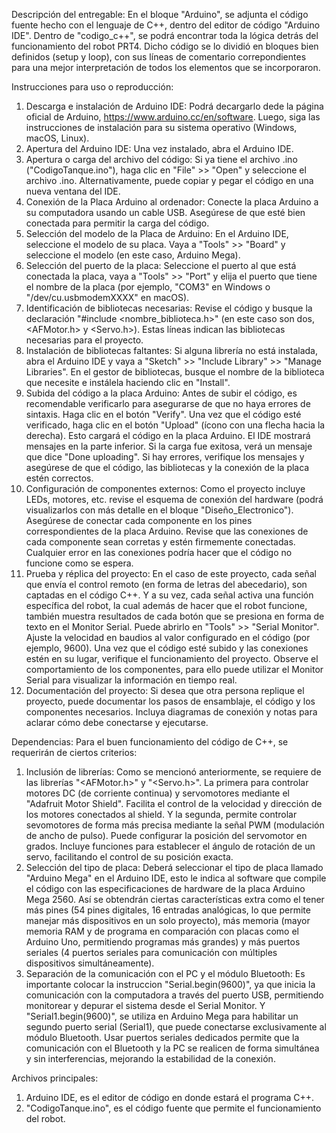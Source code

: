 Descripción del entregable: 
En el bloque "Arduino", se adjunta el código fuente hecho con el lenguaje de C++, dentro del editor de código "Arduino IDE". Dentro de "codigo_c++", se podrá encontrar toda la lógica detrás del funcionamiento del robot PRT4. Dicho código se lo dividió en bloques bien definidos (setup y loop), con sus líneas de comentario correpondientes para una mejor interpretación de todos los elementos que se incorporaron. 

Instrucciones para uso o reproducción:
1. Descarga e instalación de Arduino IDE: Podrá decargarlo dede la página oficial de Arduino, https://www.arduino.cc/en/software. Luego, siga las instrucciones de instalación para su sistema operativo (Windows, macOS, Linux).
2. Apertura del Arduino IDE: Una vez instalado, abra el Arduino IDE.
3. Apertura o carga del archivo del código: Si ya tiene el archivo .ino ("CodigoTanque.ino"), haga clic en "File" >> "Open" y seleccione el archivo .ino. Alternativamente, puede copiar y pegar el código en una nueva ventana del IDE.
4. Conexión de la Placa Arduino al ordenador: Conecte la placa Arduino a su computadora usando un cable USB. Asegúrese de que esté bien conectada para permitir la carga del código.
5. Selección del modelo de la Placa de Arduino: En el Arduino IDE, seleccione el modelo de su placa. Vaya a "Tools" >> "Board" y seleccione el modelo (en este caso, Arduino Mega).
6. Selección del puerto de la placa: Seleccione el puerto al que está conectada la placa, vaya a "Tools" >> "Port" y elija el puerto que tiene el nombre de la placa (por ejemplo, "COM3" en Windows o "/dev/cu.usbmodemXXXX" en macOS).
7. Identificación de bibliotecas necesarias: Revise el código y busque la declaración "#include <nombre_biblioteca.h>" (en este caso son dos, <AFMotor.h> y <Servo.h>). Estas líneas indican las bibliotecas necesarias para el proyecto.
8. Instalación de bibliotecas faltantes: Si alguna librería no está instalada, abra el Arduino IDE y vaya a "Sketch" >> "Include Library" >> "Manage Libraries". En el gestor de bibliotecas, busque el nombre de la biblioteca que necesite e instálela haciendo clic en "Install".
9. Subida del código a la placa Arduino: Antes de subir el código, es recomendable verificarlo para asegurarse de que no haya errores de sintaxis. Haga clic en el botón "Verify". Una vez que el código esté verificado, haga clic en el botón "Upload" (ícono con una flecha hacia la derecha). Esto cargará el código en la placa Arduino. El IDE mostrará mensajes en la parte inferior. Si la carga fue exitosa, verá un mensaje que dice "Done uploading". Si hay errores, verifique los mensajes y asegúrese de que el código, las bibliotecas y la conexión de la placa estén correctos.
10. Configuración de componentes externos: Como el proyecto incluye LEDs, motores, etc. revise el esquema de conexión del hardware (podrá visualizarlos con más detalle en el bloque "Diseño_Electronico"). Asegúrese de conectar cada componente en los pines correspondientes de la placa Arduino. Revise que las conexiones de cada componente sean corretas y estén firmemente conectadas. Cualquier error en las conexiones podría hacer que el código no funcione como se espera.
11. Prueba y réplica del proyecto: En el caso de este proyecto, cada señal que envía el control remoto (en forma de letras del abecedario), son captadas en el código C++. Y a su vez, cada señal activa una función específica del robot, la cual además de hacer que el robot funcione, también muestra resultados de cada botón que se presiona en forma de texto en el Monitor Serial. Puede abrirlo en "Tools" >> "Serial Monitor". Ajuste la velocidad en baudios al valor configurado en el código (por ejemplo, 9600). Una vez que el código esté subido y las conexiones estén en su lugar, verifique el funcionamiento del proyecto. Observe el comportamiento de los componentes, para ello puede utilizar el Monitor Serial para visualizar la información en tiempo real.
12. Documentación del proyecto: Si desea que otra persona replique el proyecto, puede documentar los pasos de ensamblaje, el código y los componentes necesarios. Incluya diagramas de conexión y notas para aclarar cómo debe conectarse y ejecutarse.    

Dependencias: 
Para el buen funcionamiento del código de C++, se requerirán de ciertos criterios:
1. Inclusión de librerías: Como se mencionó anteriormente, se requiere de las librerías "<AFMotor.h>" y "<Servo.h>". La primera para controlar motores DC (de corriente continua) y servomotores mediante el "Adafruit Motor Shield". Facilita el control de la velocidad y dirección de los motores conectados al shield. Y la segunda, permite controlar sevomotores de forma más precisa mediante la señal PWM (modulación de ancho de pulso). Puede configurar la posición del servomotor en grados. Incluye funciones para establecer el ángulo de rotación de un servo, facilitando el control de su posición exacta.
2. Selección del tipo de placa: Deberá seleccionar el tipo de placa llamado "Arduino Mega" en el Arduino IDE, esto le indica al software que compile el código con las especificaciones de hardware de la placa Arduino Mega 2560. Así se obtendrán ciertas características extra como el tener más pines (54 pines digitales, 16 entradas analógicas, lo que permite manejar más dispositivos en un solo proyecto), más memoria (mayor memoria RAM y de programa en comparación con placas como el Arduino Uno, permitiendo programas más grandes) y más puertos seriales (4 puertos seriales para comunicación con múltiples dispositivos simultáneamente).
3. Separación de la comunicación con el PC y el módulo Bluetooth: Es importante colocar la instruccion "Serial.begin(9600)", ya que inicia la comunicación con la computadora a través del puerto USB, permitiendo monitorear y depurar el sistema desde el Serial Monitor. Y "Serial1.begin(9600)", se utiliza en Arduino Mega para habilitar un segundo puerto serial (Serial1), que puede conectarse exclusivamente al módulo Bluetooth. Usar puertos seriales dedicados permite que la comunicación con el Bluetooth y la PC se realicen de forma simultánea y sin interferencias, mejorando la estabilidad de la conexión.

Archivos principales:
1. Arduino IDE, es el editor de código en donde estará el programa C++.
2. "CodigoTanque.ino", es el código fuente que permite el funcionamiento del robot.
